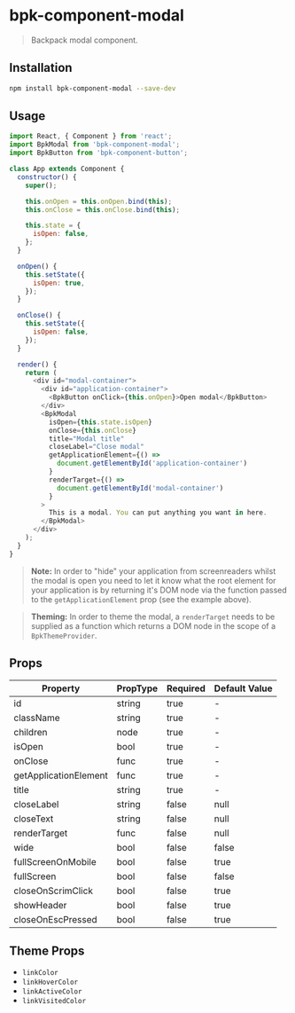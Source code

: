 # bpk-component-modal

> Backpack modal component.

## Installation

```sh
npm install bpk-component-modal --save-dev
```

## Usage

```js
import React, { Component } from 'react';
import BpkModal from 'bpk-component-modal';
import BpkButton from 'bpk-component-button';

class App extends Component {
  constructor() {
    super();

    this.onOpen = this.onOpen.bind(this);
    this.onClose = this.onClose.bind(this);

    this.state = {
      isOpen: false,
    };
  }

  onOpen() {
    this.setState({
      isOpen: true,
    });
  }

  onClose() {
    this.setState({
      isOpen: false,
    });
  }

  render() {
    return (
      <div id="modal-container">
        <div id="application-container">
          <BpkButton onClick={this.onOpen}>Open modal</BpkButton>
        </div>
        <BpkModal
          isOpen={this.state.isOpen}
          onClose={this.onClose}
          title="Modal title"
          closeLabel="Close modal"
          getApplicationElement={() =>
            document.getElementById('application-container')
          }
          renderTarget={() =>
            document.getElementById('modal-container')
          }
        >
          This is a modal. You can put anything you want in here.
        </BpkModal>
      </div>
    );
  }
}
```

> **Note:** In order to "hide" your application from screenreaders whilst the modal is open you need to let it know what
  the root element for your application is by returning it's DOM node via the function passed to the
  `getApplicationElement` prop (see the example above).

> **Theming:** In order to theme the modal, a `renderTarget` needs to be supplied as a function which returns a DOM node
  in the scope of a `BpkThemeProvider`.

## Props

| Property              | PropType | Required | Default Value    |
| --------------------- | -------- | -------- | ---------------- |
| id                    | string   | true     | -                |
| className             | string   | true     | -                |
| children              | node     | true     | -                |
| isOpen                | bool     | true     | -                |
| onClose               | func     | true     | -                |
| getApplicationElement | func     | true     | -                |
| title                 | string   | true     | -                |
| closeLabel            | string   | false    | null             |
| closeText             | string   | false    | null             |
| renderTarget          | func     | false    | null             |
| wide                  | bool     | false    | false            |
| fullScreenOnMobile    | bool     | false    | true             |
| fullScreen            | bool     | false    | false            |
| closeOnScrimClick     | bool     | false    | true             |
| showHeader            | bool     | false    | true             |
| closeOnEscPressed     | bool     | false    | true             |

## Theme Props

* `linkColor`
* `linkHoverColor`
* `linkActiveColor`
* `linkVisitedColor`

